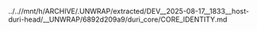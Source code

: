 ../..//mnt/h/ARCHIVE/.UNWRAP/extracted/DEV__2025-08-17__1833__host-duri-head/__UNWRAP/6892d209a9/duri_core/CORE_IDENTITY.md